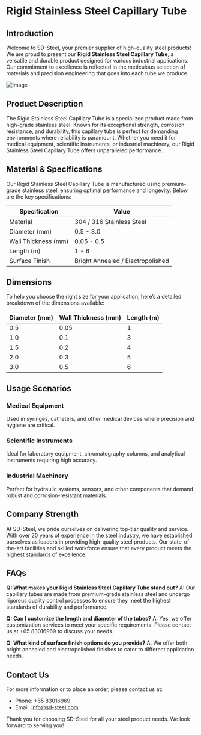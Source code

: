 # Rigid Stainless Steel Capillary Tube

## Introduction

Welcome to SD-Steel, your premier supplier of high-quality steel products! We are proud to present our **Rigid Stainless Steel Capillary Tube**, a versatile and durable product designed for various industrial applications. Our commitment to excellence is reflected in the meticulous selection of materials and precision engineering that goes into each tube we produce. 

![Image](https://github.com/user-attachments/assets/2567258e-e124-4816-932d-1809bd27ef0b)

## Product Description

The Rigid Stainless Steel Capillary Tube is a specialized product made from high-grade stainless steel. Known for its exceptional strength, corrosion resistance, and durability, this capillary tube is perfect for demanding environments where reliability is paramount. Whether you need it for medical equipment, scientific instruments, or industrial machinery, our Rigid Stainless Steel Capillary Tube offers unparalleled performance.

## Material & Specifications

Our Rigid Stainless Steel Capillary Tube is manufactured using premium-grade stainless steel, ensuring optimal performance and longevity. Below are the key specifications:

| Specification | Value |
|---------------|-------|
| Material      | 304 / 316 Stainless Steel |
| Diameter (mm) | 0.5 - 3.0 |
| Wall Thickness (mm) | 0.05 - 0.5 |
| Length (m)    | 1 - 6 |
| Surface Finish | Bright Annealed / Electropolished |

## Dimensions

To help you choose the right size for your application, here’s a detailed breakdown of the dimensions available:

| Diameter (mm) | Wall Thickness (mm) | Length (m) |
|---------------|---------------------|------------|
| 0.5           | 0.05                | 1          |
| 1.0           | 0.1                 | 3          |
| 1.5           | 0.2                 | 4          |
| 2.0           | 0.3                 | 5          |
| 3.0           | 0.5                 | 6          |

## Usage Scenarios

### Medical Equipment
Used in syringes, catheters, and other medical devices where precision and hygiene are critical.

### Scientific Instruments
Ideal for laboratory equipment, chromatography columns, and analytical instruments requiring high accuracy.

### Industrial Machinery
Perfect for hydraulic systems, sensors, and other components that demand robust and corrosion-resistant materials.

## Company Strength

At SD-Steel, we pride ourselves on delivering top-tier quality and service. With over 20 years of experience in the steel industry, we have established ourselves as leaders in providing high-quality steel products. Our state-of-the-art facilities and skilled workforce ensure that every product meets the highest standards of excellence.

## FAQs

**Q: What makes your Rigid Stainless Steel Capillary Tube stand out?**
A: Our capillary tubes are made from premium-grade stainless steel and undergo rigorous quality control processes to ensure they meet the highest standards of durability and performance.

**Q: Can I customize the length and diameter of the tubes?**
A: Yes, we offer customization services to meet your specific requirements. Please contact us at +65 83016969 to discuss your needs.

**Q: What kind of surface finish options do you provide?**
A: We offer both bright annealed and electropolished finishes to cater to different application needs.

## Contact Us

For more information or to place an order, please contact us at:
- Phone: +65 83016969
- Email: info@sd-steel.com

Thank you for choosing SD-Steel for all your steel product needs. We look forward to serving you!